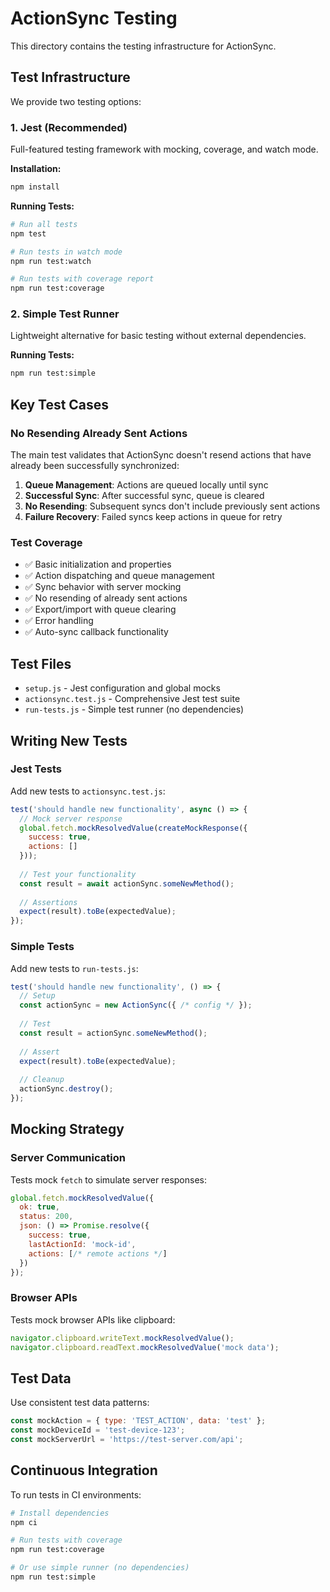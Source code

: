 # ActionSync Testing

This directory contains the testing infrastructure for ActionSync.

## Test Infrastructure

We provide two testing options:

### 1. Jest (Recommended)
Full-featured testing framework with mocking, coverage, and watch mode.

**Installation:**
```bash
npm install
```

**Running Tests:**
```bash
# Run all tests
npm test

# Run tests in watch mode
npm run test:watch

# Run tests with coverage report
npm run test:coverage
```

### 2. Simple Test Runner
Lightweight alternative for basic testing without external dependencies.

**Running Tests:**
```bash
npm run test:simple
```

## Key Test Cases

### No Resending Already Sent Actions
The main test validates that ActionSync doesn't resend actions that have already been successfully synchronized:

1. **Queue Management**: Actions are queued locally until sync
2. **Successful Sync**: After successful sync, queue is cleared
3. **No Resending**: Subsequent syncs don't include previously sent actions
4. **Failure Recovery**: Failed syncs keep actions in queue for retry

### Test Coverage

- ✅ Basic initialization and properties
- ✅ Action dispatching and queue management
- ✅ Sync behavior with server mocking
- ✅ No resending of already sent actions
- ✅ Export/import with queue clearing
- ✅ Error handling
- ✅ Auto-sync callback functionality

## Test Files

- `setup.js` - Jest configuration and global mocks
- `actionsync.test.js` - Comprehensive Jest test suite
- `run-tests.js` - Simple test runner (no dependencies)

## Writing New Tests

### Jest Tests
Add new tests to `actionsync.test.js`:

```javascript
test('should handle new functionality', async () => {
  // Mock server response
  global.fetch.mockResolvedValue(createMockResponse({
    success: true,
    actions: []
  }));
  
  // Test your functionality
  const result = await actionSync.someNewMethod();
  
  // Assertions
  expect(result).toBe(expectedValue);
});
```

### Simple Tests
Add new tests to `run-tests.js`:

```javascript
test('should handle new functionality', () => {
  // Setup
  const actionSync = new ActionSync({ /* config */ });
  
  // Test
  const result = actionSync.someNewMethod();
  
  // Assert
  expect(result).toBe(expectedValue);
  
  // Cleanup
  actionSync.destroy();
});
```

## Mocking Strategy

### Server Communication
Tests mock `fetch` to simulate server responses:

```javascript
global.fetch.mockResolvedValue({
  ok: true,
  status: 200,
  json: () => Promise.resolve({
    success: true,
    lastActionId: 'mock-id',
    actions: [/* remote actions */]
  })
});
```

### Browser APIs
Tests mock browser APIs like clipboard:

```javascript
navigator.clipboard.writeText.mockResolvedValue();
navigator.clipboard.readText.mockResolvedValue('mock data');
```

## Test Data

Use consistent test data patterns:

```javascript
const mockAction = { type: 'TEST_ACTION', data: 'test' };
const mockDeviceId = 'test-device-123';
const mockServerUrl = 'https://test-server.com/api';
```

## Continuous Integration

To run tests in CI environments:

```bash
# Install dependencies
npm ci

# Run tests with coverage
npm run test:coverage

# Or use simple runner (no dependencies)
npm run test:simple
``` 